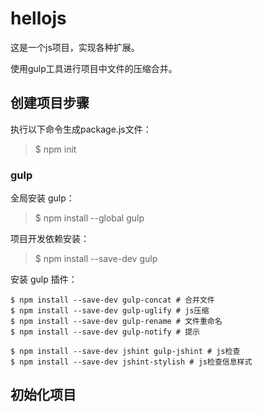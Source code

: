 # hellojs
这是一个js项目，实现各种扩展。

使用gulp工具进行项目中文件的压缩合并。

## 创建项目步骤

执行以下命令生成package.js文件：

> $ npm init

### gulp

全局安装 gulp：

> $ npm install --global gulp

项目开发依赖安装：

> $ npm install --save-dev gulp

安装 gulp 插件：

```
$ npm install --save-dev gulp-concat # 合并文件
$ npm install --save-dev gulp-uglify # js压缩
$ npm install --save-dev gulp-rename # 文件重命名
$ npm install --save-dev gulp-notify # 提示

$ npm install --save-dev jshint gulp-jshint # js检查
$ npm install --save-dev jshint-stylish # js检查信息样式
```

## 初始化项目


